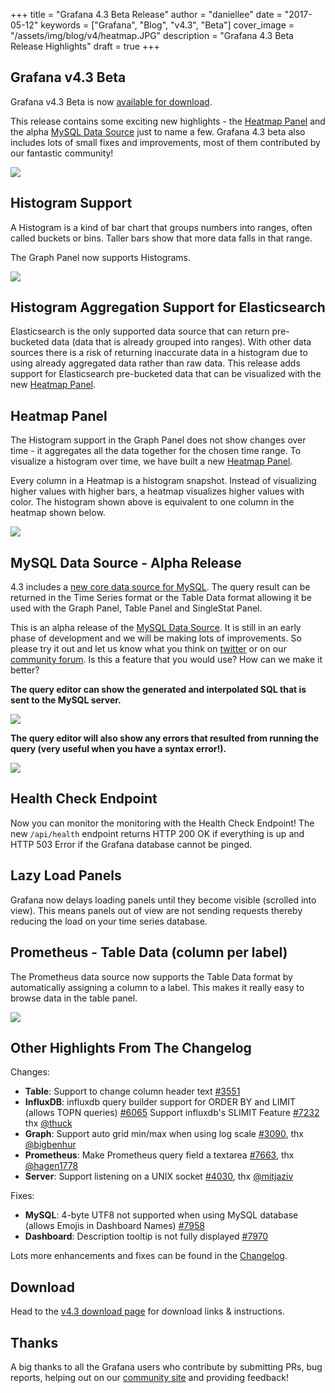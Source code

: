 +++
title = "Grafana 4.3 Beta Release"
author = "daniellee"
date = "2017-05-12"
keywords = ["Grafana", "Blog", "v4.3", "Beta"]
cover_image = "/assets/img/blog/v4/heatmap.JPG"
description = "Grafana 4.3 Beta Release Highlights"
draft = true
+++

## Grafana v4.3 Beta

Grafana v4.3 Beta is now [available for download](https://grafana.com/grafana/download/4.3.0-beta1).

This release contains some exciting new highlights - the [Heatmap Panel](http://docs.grafana.org/features/panels/heatmap/) and the alpha [MySQL Data Source](http://docs.grafana.org/features/datasources/mysql/) just to name a few. Grafana 4.3 beta also includes lots of small fixes and improvements, most of them contributed by our fantastic community!

![](/img/docs/v43/heatmap_panel.png)

## Histogram Support

A Histogram is a kind of bar chart that groups numbers into ranges, often called buckets or bins. Taller bars show that more data falls in that range.

The Graph Panel now supports Histograms.

![](/img/docs/v43/heatmap_histogram.png)

## Histogram Aggregation Support for Elasticsearch

Elasticsearch is the only supported data source that can return pre-bucketed data (data that is already grouped into ranges). With other data sources there is a risk of returning inaccurate data in a histogram due to using already aggregated data rather than raw data. This release adds support for Elasticsearch pre-bucketed data that can be visualized with the new [Heatmap Panel](http://docs.grafana.org/features/panels/heatmap/).

## Heatmap Panel

The Histogram support in the Graph Panel does not show changes over time - it aggregates all the data together for the chosen time range. To visualize a histogram over time, we have built a new [Heatmap Panel](http://docs.grafana.org/features/panels/heatmap/).

Every column in a Heatmap is a histogram snapshot. Instead of visualizing higher values with higher bars, a heatmap visualizes higher values with color. The histogram shown above is equivalent to one column in the heatmap shown below.

![](/img/docs/v43/heatmap_histogram_over_time.png)

## MySQL Data Source - Alpha Release

4.3 includes a [new core data source for MySQL](http://docs.grafana.org/features/datasources/mysql/). The query result can be returned in the Time Series format or the Table Data format allowing it be used with the Graph Panel, Table Panel and SingleStat Panel.

This is an alpha release of the [MySQL Data Source](http://docs.grafana.org/features/datasources/mysql/). It is still in an early phase of development and we will be making lots of improvements. So please try it out and let us know what you think on [twitter](https://twitter.com/intent/tweet?text=.%40grafana&source=4_3_beta_blog&related=blog) or on our [community forum](https://community.grafana.com/c/releases). Is this a feature that you would use? How can we make it better?

**The query editor can show the generated and interpolated SQL that is sent to the MySQL server.**

![](/img/docs/v43/mysql_table_query.png)

**The query editor will also show any errors that resulted from running the query (very useful when you have a syntax error!).**

![](/img/docs/v43/mysql_query_error.png)

## Health Check Endpoint

Now you can monitor the monitoring with the Health Check Endpoint! The new `/api/health` endpoint returns HTTP 200 OK if everything is up and HTTP 503 Error if the Grafana database cannot be pinged.

## Lazy Load Panels

Grafana now delays loading panels until they become visible (scrolled into view). This means panels out of view are not sending requests thereby reducing the load on your time series database.

## Prometheus - Table Data (column per label)

The Prometheus data source now supports the Table Data format by automatically assigning a column to a label. This makes it really easy to browse data in the table panel.

![](/img/docs/v43/prom_table_cols_as_labels.png)

## Other Highlights From The Changelog

Changes:

- **Table**: Support to change column header text [#3551](https://github.com/grafana/grafana/issues/3551)
- **InfluxDB**: influxdb query builder support for ORDER BY and LIMIT (allows TOPN queries) [#6065](https://github.com/grafana/grafana/issues/6065) Support influxdb's SLIMIT Feature [#7232](https://github.com/grafana/grafana/issues/7232) thx [@thuck](https://github.com/thuck)
- **Graph**: Support auto grid min/max when using log scale [#3090](https://github.com/grafana/grafana/issues/3090), thx [@bigbenhur](https://github.com/bigbenhur)
- **Prometheus**: Make Prometheus query field a textarea [#7663](https://github.com/grafana/grafana/issues/7663), thx [@hagen1778](https://github.com/hagen1778)
- **Server**: Support listening on a UNIX socket [#4030](https://github.com/grafana/grafana/issues/4030), thx [@mitjaziv](https://github.com/mitjaziv)

Fixes:

- **MySQL**: 4-byte UTF8 not supported when using MySQL database (allows Emojis in Dashboard Names) [#7958](https://github.com/grafana/grafana/issues/7958)
- **Dashboard**: Description tooltip is not fully displayed [#7970](https://github.com/grafana/grafana/issues/7970)

Lots more enhancements and fixes can be found in the [Changelog](https://github.com/grafana/grafana/blob/master/CHANGELOG.md).

## Download

Head to the [v4.3 download page](https://grafana.com/grafana/download) for download links & instructions.

## Thanks

A big thanks to all the Grafana users who contribute by submitting PRs, bug reports, helping out on our [community site](https://community.grafana.com/) and providing feedback!